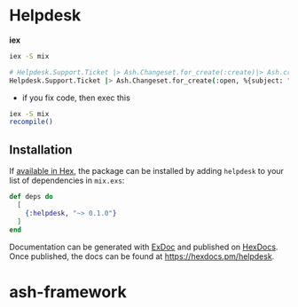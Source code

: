 # Helpdesk

**iex**
```bash
iex -S mix

# Helpdesk.Support.Ticket |> Ash.Changeset.for_create(:create)|> Ash.create!()
Helpdesk.Support.Ticket |> Ash.Changeset.for_create(:open, %{subject: "My mouse won't click!"}) |> Ash.create!()
```

- if you fix code, then exec this
```bash
iex -S mix
recompile()
```

## Installation

If [available in Hex](https://hex.pm/docs/publish), the package can be installed
by adding `helpdesk` to your list of dependencies in `mix.exs`:

```elixir
def deps do
  [
    {:helpdesk, "~> 0.1.0"}
  ]
end
```

Documentation can be generated with [ExDoc](https://github.com/elixir-lang/ex_doc)
and published on [HexDocs](https://hexdocs.pm). Once published, the docs can
be found at <https://hexdocs.pm/helpdesk>.

# ash-framework
